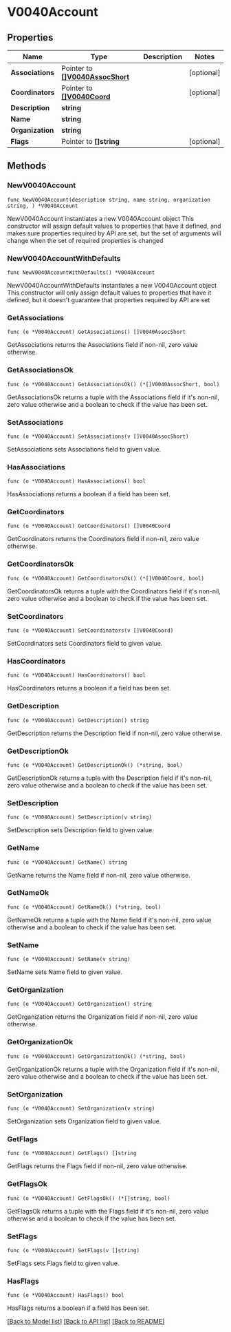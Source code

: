 # V0040Account

## Properties

Name | Type | Description | Notes
------------ | ------------- | ------------- | -------------
**Associations** | Pointer to [**[]V0040AssocShort**](V0040AssocShort.md) |  | [optional] 
**Coordinators** | Pointer to [**[]V0040Coord**](V0040Coord.md) |  | [optional] 
**Description** | **string** |  | 
**Name** | **string** |  | 
**Organization** | **string** |  | 
**Flags** | Pointer to **[]string** |  | [optional] 

## Methods

### NewV0040Account

`func NewV0040Account(description string, name string, organization string, ) *V0040Account`

NewV0040Account instantiates a new V0040Account object
This constructor will assign default values to properties that have it defined,
and makes sure properties required by API are set, but the set of arguments
will change when the set of required properties is changed

### NewV0040AccountWithDefaults

`func NewV0040AccountWithDefaults() *V0040Account`

NewV0040AccountWithDefaults instantiates a new V0040Account object
This constructor will only assign default values to properties that have it defined,
but it doesn't guarantee that properties required by API are set

### GetAssociations

`func (o *V0040Account) GetAssociations() []V0040AssocShort`

GetAssociations returns the Associations field if non-nil, zero value otherwise.

### GetAssociationsOk

`func (o *V0040Account) GetAssociationsOk() (*[]V0040AssocShort, bool)`

GetAssociationsOk returns a tuple with the Associations field if it's non-nil, zero value otherwise
and a boolean to check if the value has been set.

### SetAssociations

`func (o *V0040Account) SetAssociations(v []V0040AssocShort)`

SetAssociations sets Associations field to given value.

### HasAssociations

`func (o *V0040Account) HasAssociations() bool`

HasAssociations returns a boolean if a field has been set.

### GetCoordinators

`func (o *V0040Account) GetCoordinators() []V0040Coord`

GetCoordinators returns the Coordinators field if non-nil, zero value otherwise.

### GetCoordinatorsOk

`func (o *V0040Account) GetCoordinatorsOk() (*[]V0040Coord, bool)`

GetCoordinatorsOk returns a tuple with the Coordinators field if it's non-nil, zero value otherwise
and a boolean to check if the value has been set.

### SetCoordinators

`func (o *V0040Account) SetCoordinators(v []V0040Coord)`

SetCoordinators sets Coordinators field to given value.

### HasCoordinators

`func (o *V0040Account) HasCoordinators() bool`

HasCoordinators returns a boolean if a field has been set.

### GetDescription

`func (o *V0040Account) GetDescription() string`

GetDescription returns the Description field if non-nil, zero value otherwise.

### GetDescriptionOk

`func (o *V0040Account) GetDescriptionOk() (*string, bool)`

GetDescriptionOk returns a tuple with the Description field if it's non-nil, zero value otherwise
and a boolean to check if the value has been set.

### SetDescription

`func (o *V0040Account) SetDescription(v string)`

SetDescription sets Description field to given value.


### GetName

`func (o *V0040Account) GetName() string`

GetName returns the Name field if non-nil, zero value otherwise.

### GetNameOk

`func (o *V0040Account) GetNameOk() (*string, bool)`

GetNameOk returns a tuple with the Name field if it's non-nil, zero value otherwise
and a boolean to check if the value has been set.

### SetName

`func (o *V0040Account) SetName(v string)`

SetName sets Name field to given value.


### GetOrganization

`func (o *V0040Account) GetOrganization() string`

GetOrganization returns the Organization field if non-nil, zero value otherwise.

### GetOrganizationOk

`func (o *V0040Account) GetOrganizationOk() (*string, bool)`

GetOrganizationOk returns a tuple with the Organization field if it's non-nil, zero value otherwise
and a boolean to check if the value has been set.

### SetOrganization

`func (o *V0040Account) SetOrganization(v string)`

SetOrganization sets Organization field to given value.


### GetFlags

`func (o *V0040Account) GetFlags() []string`

GetFlags returns the Flags field if non-nil, zero value otherwise.

### GetFlagsOk

`func (o *V0040Account) GetFlagsOk() (*[]string, bool)`

GetFlagsOk returns a tuple with the Flags field if it's non-nil, zero value otherwise
and a boolean to check if the value has been set.

### SetFlags

`func (o *V0040Account) SetFlags(v []string)`

SetFlags sets Flags field to given value.

### HasFlags

`func (o *V0040Account) HasFlags() bool`

HasFlags returns a boolean if a field has been set.


[[Back to Model list]](../README.md#documentation-for-models) [[Back to API list]](../README.md#documentation-for-api-endpoints) [[Back to README]](../README.md)


